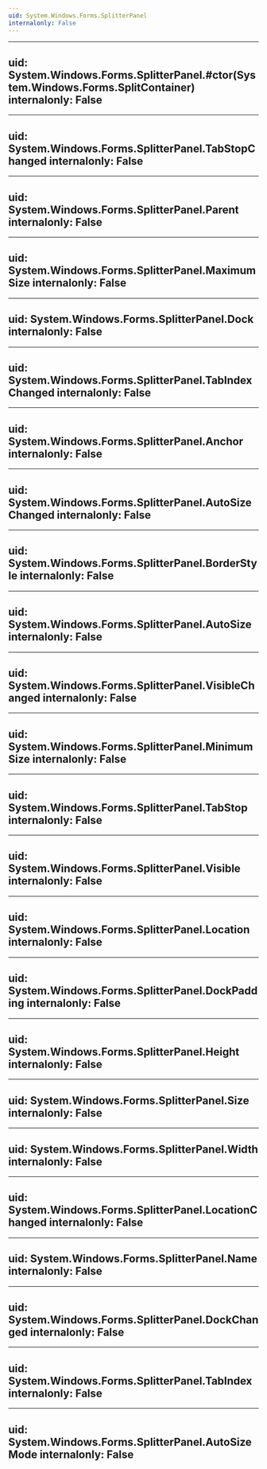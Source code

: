 ```yaml
---
uid: System.Windows.Forms.SplitterPanel
internalonly: False
---
```


---
uid: System.Windows.Forms.SplitterPanel.#ctor(System.Windows.Forms.SplitContainer)
internalonly: False
---

---
uid: System.Windows.Forms.SplitterPanel.TabStopChanged
internalonly: False
---

---
uid: System.Windows.Forms.SplitterPanel.Parent
internalonly: False
---

---
uid: System.Windows.Forms.SplitterPanel.MaximumSize
internalonly: False
---

---
uid: System.Windows.Forms.SplitterPanel.Dock
internalonly: False
---

---
uid: System.Windows.Forms.SplitterPanel.TabIndexChanged
internalonly: False
---

---
uid: System.Windows.Forms.SplitterPanel.Anchor
internalonly: False
---

---
uid: System.Windows.Forms.SplitterPanel.AutoSizeChanged
internalonly: False
---

---
uid: System.Windows.Forms.SplitterPanel.BorderStyle
internalonly: False
---

---
uid: System.Windows.Forms.SplitterPanel.AutoSize
internalonly: False
---

---
uid: System.Windows.Forms.SplitterPanel.VisibleChanged
internalonly: False
---

---
uid: System.Windows.Forms.SplitterPanel.MinimumSize
internalonly: False
---

---
uid: System.Windows.Forms.SplitterPanel.TabStop
internalonly: False
---

---
uid: System.Windows.Forms.SplitterPanel.Visible
internalonly: False
---

---
uid: System.Windows.Forms.SplitterPanel.Location
internalonly: False
---

---
uid: System.Windows.Forms.SplitterPanel.DockPadding
internalonly: False
---

---
uid: System.Windows.Forms.SplitterPanel.Height
internalonly: False
---

---
uid: System.Windows.Forms.SplitterPanel.Size
internalonly: False
---

---
uid: System.Windows.Forms.SplitterPanel.Width
internalonly: False
---

---
uid: System.Windows.Forms.SplitterPanel.LocationChanged
internalonly: False
---

---
uid: System.Windows.Forms.SplitterPanel.Name
internalonly: False
---

---
uid: System.Windows.Forms.SplitterPanel.DockChanged
internalonly: False
---

---
uid: System.Windows.Forms.SplitterPanel.TabIndex
internalonly: False
---

---
uid: System.Windows.Forms.SplitterPanel.AutoSizeMode
internalonly: False
---
